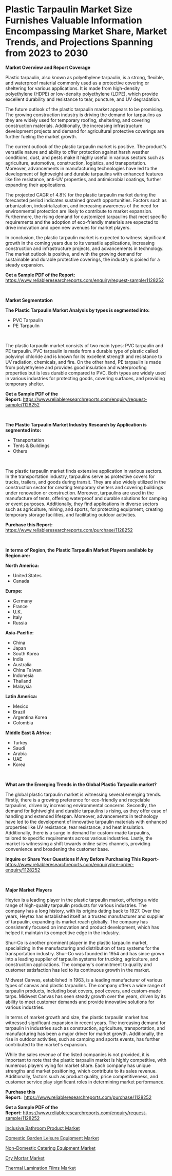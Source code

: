 <p><h1>Plastic Tarpaulin Market Size Furnishes Valuable Information Encompassing Market Share, Market Trends, and Projections Spanning from 2023 to 2030</h1></p><p><strong>Market Overview and Report Coverage</strong></p>
<p><p>Plastic tarpaulin, also known as polyethylene tarpaulin, is a strong, flexible, and waterproof material commonly used as a protective covering or sheltering for various applications. It is made from high-density polyethylene (HDPE) or low-density polyethylene (LDPE), which provide excellent durability and resistance to tear, puncture, and UV degradation.</p><p>The future outlook of the plastic tarpaulin market appears to be promising. The growing construction industry is driving the demand for tarpaulins as they are widely used for temporary roofing, sheltering, and covering construction materials. Additionally, the increasing infrastructure development projects and demand for agricultural protective coverings are further fueling the market growth.</p><p>The current outlook of the plastic tarpaulin market is positive. The product's versatile nature and ability to offer protection against harsh weather conditions, dust, and pests make it highly useful in various sectors such as agriculture, automotive, construction, logistics, and transportation. Moreover, advancements in manufacturing technologies have led to the development of lightweight and durable tarpaulins with enhanced features like fire resistance, anti-UV properties, and antimicrobial coatings, further expanding their applications.</p><p>The projected CAGR of 4.8% for the plastic tarpaulin market during the forecasted period indicates sustained growth opportunities. Factors such as urbanization, industrialization, and increasing awareness of the need for environmental protection are likely to contribute to market expansion. Furthermore, the rising demand for customized tarpaulins that meet specific requirements and the adoption of eco-friendly materials are expected to drive innovation and open new avenues for market players.</p><p>In conclusion, the plastic tarpaulin market is expected to witness significant growth in the coming years due to its versatile applications, increasing construction and infrastructure projects, and advancements in technology. The market outlook is positive, and with the growing demand for sustainable and durable protective coverings, the industry is poised for a steady expansion.</p></p>
<p><strong>Get a Sample PDF of the Report:</strong> <a href="https://www.reliableresearchreports.com/enquiry/request-sample/1128252">https://www.reliableresearchreports.com/enquiry/request-sample/1128252</a></p>
<p>&nbsp;</p>
<p><strong>Market Segmentation</strong></p>
<p><strong>The Plastic Tarpaulin Market Analysis by types is segmented into:</strong></p>
<p><ul><li>PVC Tarpaulin</li><li>PE Tarpaulin</li></ul></p>
<p>&nbsp;</p>
<p><p>The plastic tarpaulin market consists of two main types: PVC tarpaulin and PE tarpaulin. PVC tarpaulin is made from a durable type of plastic called polyvinyl chloride and is known for its excellent strength and resistance to UV radiation, chemicals, and fire. On the other hand, PE tarpaulin is made from polyethylene and provides good insulation and waterproofing properties but is less durable compared to PVC. Both types are widely used in various industries for protecting goods, covering surfaces, and providing temporary shelter.</p></p>
<p><strong>Get a Sample PDF of the Report:</strong>&nbsp;<a href="https://www.reliableresearchreports.com/enquiry/request-sample/1128252">https://www.reliableresearchreports.com/enquiry/request-sample/1128252</a></p>
<p>&nbsp;</p>
<p><strong>The Plastic Tarpaulin Market Industry Research by Application is segmented into:</strong></p>
<p><ul><li>Transportation</li><li>Tents & Buildings</li><li>Others</li></ul></p>
<p>&nbsp;</p>
<p><p>The plastic tarpaulin market finds extensive application in various sectors. In the transportation industry, tarpaulins serve as protective covers for trucks, trailers, and goods during transit. They are also widely utilized in the construction sector for creating temporary shelters and covering buildings under renovation or construction. Moreover, tarpaulins are used in the manufacture of tents, offering waterproof and durable solutions for camping or event purposes. Additionally, they find applications in diverse sectors such as agriculture, mining, and sports, for protecting equipment, creating temporary storage facilities, and facilitating outdoor activities.</p></p>
<p><strong>Purchase this Report:</strong>&nbsp; <a href="https://www.reliableresearchreports.com/purchase/1128252">https://www.reliableresearchreports.com/purchase/1128252</a></p>
<p>&nbsp;</p>
<p><strong>In terms of Region, the Plastic Tarpaulin Market Players available by Region are:</strong></p>
<p>
    <p> <strong> North America: </strong>
        <ul>
            <li>United States</li>
            <li>Canada</li>
        </ul>
        </p> 
    <p> <strong> Europe: </strong>
        <ul>
            <li>Germany</li>
            <li>France</li>
            <li>U.K.</li>
            <li>Italy</li>
            <li>Russia</li>
        </ul>
        </p> 
    <p> <strong> Asia-Pacific: </strong>
        <ul>
            <li>China</li>
            <li>Japan</li>
            <li>South Korea</li>
            <li>India</li>
            <li>Australia</li>
            <li>China Taiwan</li>
            <li>Indonesia</li>
            <li>Thailand</li>
            <li>Malaysia</li>
        </ul>
        </p> 
    <p> <strong> Latin America: </strong>
        <ul>
            <li>Mexico</li>
            <li>Brazil</li>
            <li>Argentina Korea</li>
            <li>Colombia</li>
        </ul>
        </p> 
    <p> <strong> Middle East & Africa: </strong>
        <ul>
            <li>Turkey</li>
            <li>Saudi</li>
            <li>Arabia</li>
            <li>UAE</li>
            <li>Korea</li>
        </ul>
    </p>
    </p>
<p>&nbsp;</p>
<p><strong>What are the Emerging Trends in the Global Plastic Tarpaulin market?</strong></p>
<p><p>The global plastic tarpaulin market is witnessing several emerging trends. Firstly, there is a growing preference for eco-friendly and recyclable tarpaulins, driven by increasing environmental concerns. Secondly, the demand for lightweight and durable tarpaulins is rising, as they offer ease of handling and extended lifespan. Moreover, advancements in technology have led to the development of innovative tarpaulin materials with enhanced properties like UV resistance, tear resistance, and heat insulation. Additionally, there is a surge in demand for custom-made tarpaulins, tailored to specific requirements across various industries. Lastly, the market is witnessing a shift towards online sales channels, providing convenience and broadening the customer base.</p></p>
<p><strong>Inquire or Share Your Questions If Any Before Purchasing This Report</strong>- <a href="https://www.reliableresearchreports.com/enquiry/pre-order-enquiry/1128252">https://www.reliableresearchreports.com/enquiry/pre-order-enquiry/1128252</a></p>
<p>&nbsp;</p>
<p><strong>Major Market Players</strong></p>
<p><p>Heytex is a leading player in the plastic tarpaulin market, offering a wide range of high-quality tarpaulin products for various industries. The company has a long history, with its origins dating back to 1927. Over the years, Heytex has established itself as a trusted manufacturer and supplier of tarpaulin, expanding its market reach globally. The company has consistently focused on innovation and product development, which has helped it maintain its competitive edge in the industry.</p><p>Shur-Co is another prominent player in the plastic tarpaulin market, specializing in the manufacturing and distribution of tarp systems for the transportation industry. Shur-Co was founded in 1954 and has since grown into a leading supplier of tarpaulin systems for trucking, agriculture, and construction applications. The company's commitment to quality and customer satisfaction has led to its continuous growth in the market.</p><p>Midwest Canvas, established in 1963, is a leading manufacturer of various types of canvas and plastic tarpaulins. The company offers a wide range of tarpaulin products, including boat covers, pool covers, and custom-made tarps. Midwest Canvas has seen steady growth over the years, driven by its ability to meet customer demands and provide innovative solutions for various industries.</p><p>In terms of market growth and size, the plastic tarpaulin market has witnessed significant expansion in recent years. The increasing demand for tarpaulin in industries such as construction, agriculture, transportation, and manufacturing has been a major driver for market growth. Additionally, the rise in outdoor activities, such as camping and sports events, has further contributed to the market's expansion.</p><p>While the sales revenue of the listed companies is not provided, it is important to note that the plastic tarpaulin market is highly competitive, with numerous players vying for market share. Each company has unique strengths and market positioning, which contribute to its sales revenue. Additionally, factors such as product quality, price competitiveness, and customer service play significant roles in determining market performance.</p></p>
<p><strong>Purchase this Report:</strong>&nbsp;&nbsp;<a href="https://www.reliableresearchreports.com/purchase/1128252">https://www.reliableresearchreports.com/purchase/1128252</a></p>
<p></p>
<p><strong>Get a Sample PDF of the Report:</strong>&nbsp;<a href="https://www.reliableresearchreports.com/enquiry/request-sample/1128252">https://www.reliableresearchreports.com/enquiry/request-sample/1128252</a></p>
<p><p><a href="https://medium.com/@germanwolff65/inclusive-bathroom-product-market-the-key-to-successful-business-strategy-forecast-till-2030-9ee00bd76197">Inclusive Bathroom Product Market</a></p><p><a href="https://medium.com/@cruzdamore75/domestic-garden-leisure-equipment-market-size-cagr-trends-2024-2030-e2725f3a5943">Domestic Garden Leisure Equipment Market</a></p><p><a href="https://medium.com/@malcomw102036/non-domestic-catering-equipment-market-trends-forecast-and-competitive-analysis-to-2030-3dbb40d4b3ef">Non-Domestic Catering Equipment Market</a></p><p><a href="https://github.com/prosalinda88/Market-Research-Report-List-1/blob/main/dry-mortar-market.md">Dry Mortar Market</a></p><p><a href="https://github.com/jonneygiverf/Market-Research-Report-List-1/blob/main/thermal-lamination-films-market.md">Thermal Lamination Films Market</a></p></p>